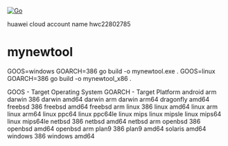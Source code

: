 [![Go](https://github.com/mustafaerbay/mynewtool/actions/workflows/go.yml/badge.svg?branch=master)](https://github.com/mustafaerbay/mynewtool/actions/workflows/go.yml)

huawei cloud account name hwc22802785
# mynewtool
GOOS=windows GOARCH=386 go build -o mynewtool.exe .
GOOS=linux GOARCH=386 go build -o mynewtool_x86 .

GOOS - Target Operating System	GOARCH - Target Platform
android	arm
darwin	386
darwin	amd64
darwin	arm
darwin	arm64
dragonfly	amd64
freebsd	386
freebsd	amd64
freebsd	arm
linux	386
linux	amd64
linux	arm
linux	arm64
linux	ppc64
linux	ppc64le
linux	mips
linux	mipsle
linux	mips64
linux	mips64le
netbsd	386
netbsd	amd64
netbsd	arm
openbsd	386
openbsd	amd64
openbsd	arm
plan9	386
plan9	amd64
solaris	amd64
windows	386
windows	amd64
